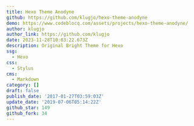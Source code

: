 ```yaml
---
title: Hexo Theme Anodyne
github: https://github.com/klugjo/hexo-theme-anodyne
demo: https://www.codeblocq.com/assets/projects/hexo-theme-anodyne/
author: klugjo
author_link: https://github.com/klugjo
date: 2023-11-28T10:03:22.673Z
description: Original Bright Theme for Hexo
ssg:
  - Hexo
css:
  - Stylus
cms:
  - Markdown
category: []
draft: false
publish_date: '2017-01-27T03:59:03Z'
update_date: '2019-07-06T05:14:22Z'
github_star: 149
github_fork: 34
---
```

